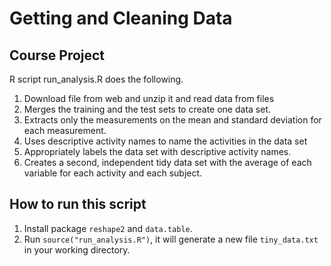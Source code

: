 # Getting and Cleaning Data

## Course Project

R script run_analysis.R does the following.

1. Download file from web and unzip it and read data from files
2. Merges the training and the test sets to create one data set.
3. Extracts only the measurements on the mean and standard deviation for each measurement.
4. Uses descriptive activity names to name the activities in the data set
5. Appropriately labels the data set with descriptive activity names.
6. Creates a second, independent tidy data set with the average of each variable for each activity and each subject.

## How to run this script

1. Install package ```reshape2``` and ```data.table```.
2. Run ```source("run_analysis.R")```, it will generate a new file ```tiny_data.txt``` in your working directory.


